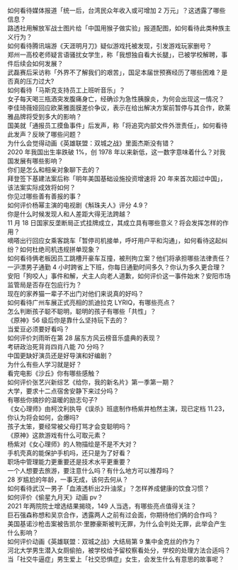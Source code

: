 如何看待媒体报道「统一后，台湾民众年收入或可增加 2 万元」？这透露了哪些信息？  
路透社用解放军战士图片给「中国用猴子做实验」报道配图，如何看待此类种族主义行为？  
如何看待腾讯端游《天涯明月刀》疑似游戏托被发现，引发游戏玩家删号？  
郑州一高校老师疑言语骚扰女学生，称「我想独自看大长腿」，已被学校解聘，事件后续会如何发展？  
武磊赛后采访称「外界不了解我们的艰苦」，国足本届世预赛经历了哪些困难？是否真的压力过大?  
如何看待「马斯克支持员工上班听音乐」？  
女子每天喝三瓶酒突发腹痛身亡，经确诊为急性胰腺炎，为何会出现这一情况？  
李佳琦薇娅回应欧莱雅面膜差价争议，表示在给出解决方案前暂停与其合作，欧莱雅品牌将受到多大的影响？  
国美就「通报员工摸鱼事件」后发声，称「将追究内部文件外泄责任」，如何看待此发声？反映了哪些问题？  
为什么会觉得动画《英雄联盟：双城之战》里面杰斯没有错？  
2020 年我国出生率跌破 1%，创 1978 年以来新低，这一数字意味着什么？对我国发展有哪些影响？  
你们是怎么和相亲对象聊下去的？  
拜登签下基建法案后称「明年美国基础设施投资增速将 20 年来首次超过中国」，该法案实际成效将如何？  
你见过哪些善有善报的事？  
如何评价杨幂主演的电视剧《斛珠夫人》评分 4.9？  
你是什么时候发现人和人差距大得无法跨越？  
11 月 18 日国家反垄断局正式挂牌成立，其成立具有哪些意义？将会发挥怎样的作用？  
嘀嗒出行回应女乘客跳车「暂停司机接单，呼吁用户平和沟通」，如何看待这起纠纷？如何杜绝司机违规拼单现象？  
如何看待俩老板因员工跳槽开豪车互撞，被刑拘立案？他们将承担哪些法律责任？  
一沪漂男子通勤 4 小时跨省上下班，你每日通勤时间多久？你认为多久更合理？  
安阳「狗咬人」事件和解，犬主人向老人道歉，如何评价这一事件始末？安阳市场监管局是否存在包庇行为？  
现在的家养猫一辈子不出门对他们来说真的好吗？  
如何看待广州车展正式亮相的凯迪拉克 LYRIQ，有哪些亮点？  
怎么判断孩子聪不聪明，聪明的孩子有哪些「共性」？  
《原神》56 级后你是靠什么坚持玩下去的？  
当爱豆必须要好看吗？  
如何评价刘雨昕在第 28 届东方风云榜音乐盛典的表现？  
考研政治死背肖四肖八能 70 分吗？  
中国更缺好演员还是好导演和好编剧？  
为什么有些人学习就是好？  
看完电影《沙丘》你有哪些感触？  
如何评价张艺兴新综艺《给你，我的新名片》第一季第一期？  
大学，要求十二点宿舍安静下来过分吗？  
有哪些你摘抄的温暖的励志句子?  
《女心理师》由柯汶利执导《误杀》班底制作杨紫井柏然主演，现已定档 11.23，你认为将会如何，会爆吗?  
孩子太笨，要经常被父母打骂才会变聪明吗？  
《原神》这款游戏有什么可取元素？  
杨紫对《女心理师》的人物描绘是不是不大对？  
手机壳真的能保护手机吗，还只是为了好看？  
职场中管理能力更重要还是技术水平更重要？  
一个人想要去旅游，要注意什么吗？有什么地方可以推荐吗？  
28 岁尴尬的年龄，一事无成，该何去何从？  
如何看待武汉一男子「血液透析出2升油浆」？怎样养成健康的饮食习惯？  
如何评价《偷星九月天》动画 pv？  
2021 年两院院士增选结果揭晓，149 人当选，有哪些亮点值得关注？  
巨石强森称想和吴京合作，透露两人之前有过会面，你期待他们俩的合作吗？  
美国基诺沙枪击案被告凯尔·里滕豪斯被判无罪，为什么会判处无罪，此举会产生什么影响？  
如何评价动画《英雄联盟：双城之战》大结局第 9 集中金克丝的作为？  
河北大学男生潜入女厕偷拍，被学校给予留校察看处分，学校的处理方法合适吗？  
当「社交牛逼症」男生爱上「社交恐惧症」女生，会发生什么有意思的故事呢？  
